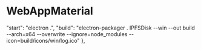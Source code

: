 # WebAppMaterial
"start": "electron .",
    "build": "electron-packager . IPFSDisk --win --out build --arch=x64  --overwrite --ignore=node_modules --icon=build/icons/win/log.ico"
  },